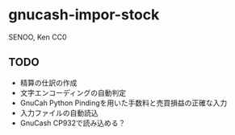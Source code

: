 # gnucash-impor-stock

SENOO, Ken
CC0

## TODO
- 精算の仕訳の作成
- 文字エンコーディングの自動判定
- GnuCah Python Pindingを用いた手数料と売買損益の正確な入力
- 入力ファイルの自動読込
- GnuCash CP932で読み込める？

